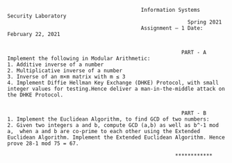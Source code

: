                                                Information Systems Security Laboratory
                                                              Spring 2021
                                               Assignment – 1 Date: February 22, 2021


                                                            PART - A
    Implement the following in Modular Arithmetic:
    1. Additive inverse of a number
    2. Multiplicative inverse of a number
    3. Inverse of an m×m matrix with m ≤ 3
    4. Implement Diffie Hellman Key Exchange (DHKE) Protocol, with small integer values for testing.Hence deliver a man-in-the-middle attack on the DHKE Protocol.


                                                            PART - B
    1. Implement the Euclidean Algorithm, to find GCD of two numbers:
    2. Given two integers a and b, compute GCD (a,b) as well as b^-1 mod a,  when a and b are co-prime to each other using the Extended Euclidean Algorithm. Implement the Extended Euclidean Algorithm. Hence prove 28-1 mod 75 = 67.

                                                          ************
